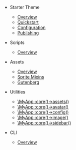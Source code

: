 * Starter Theme

  * [Overview](/starter-theme/overview.md)
  * [Quickstart](/starter-theme/quickstart.md)
  * [Configuration](/starter-theme/configuration.md)
  * [Publishing](/starter-theme/publishing.md)

* Scripts

  * [Overview](/starter-theme/scripts/overview.md)

* Assets

  * [Overview](/starter-theme/assets/overview.md)
  * [Sprite Mixins](/starter-theme/assets/sprite-mixins.md)
  * [Gutenberg](/starter-theme/assets/gutenberg.md)

* Utilities

  * [\MyApp::core()->assets()](/starter-theme/utilities/assets.md)
  * [\MyApp::core()->avatar()](/starter-theme/utilities/avatar.md)
  * [\MyApp::core()->config()](/starter-theme/utilities/config.md)
  * [\MyApp::core()->image()](/starter-theme/utilities/image.md)
  * [\MyApp::core()->sidebar()](/starter-theme/utilities/sidebar.md)

* CLI

  * [Overview](/starter-theme/cli/overview.md)
